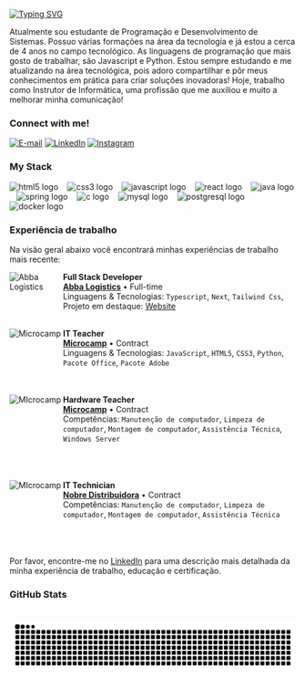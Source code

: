 

[![Typing SVG](https://readme-typing-svg.demolab.com?font=Fira+Code&weight=600&size=25&pause=1000&color=BB00B4&random=false&width=435&height=40&lines=Ol%C3%A1%2C+eu+sou+o+Kayque+de+Jesus+!+%F0%9F%91%BE%F0%9F%93%9A%F0%9F%92%99)](https://git.io/typing-svg)



<p align="left">Atualmente sou estudante de Programação e Desenvolvimento de Sistemas. Possuo várias formações na área da tecnologia e já estou a cerca de 4 anos no campo tecnológico. As linguagens de programação que mais gosto de trabalhar, são Javascript e Python. Estou sempre estudando e me atualizando na área tecnológica, pois adoro compartilhar e pôr meus conhecimentos em prática para criar soluções inovadoras! Hoje, trabalho como Instrutor de Informática, uma profissão que me auxiliou e muito a melhorar minha comunicação!


<h3 align="left">Connect with me!</h3>

[![E-mail](https://img.shields.io/badge/-Email-000?style=for-the-badge&logo=microsoft-outlook&logoColor=FF00F6&color:FFF)](mailto:kayquedejesusdossantos@gmail.com)
[![LinkedIn](https://img.shields.io/badge/-LinkedIn-000?style=for-the-badge&logo=linkedin&logoColor=FF00F6&color:FFF)](https://www.linkedin.com/in/kayque-de-jesus-4008312b2/)
[![Instagram](https://img.shields.io/badge/-Instagram-000?style=for-the-badge&logo=instagram&logoColor=FF00F6&color:FFF)](https://www.instagram.com/kayque.prof/)

<h3 align="left">My Stack</h3>

<div align="left">
  <img src="https://cdn.jsdelivr.net/gh/devicons/devicon/icons/html5/html5-original.svg" height="25" alt="html5 logo"  />
  <img width="8" />
  <img src="https://cdn.jsdelivr.net/gh/devicons/devicon/icons/css3/css3-original.svg" height="25" alt="css3 logo"  />
  <img width="8" />
  <img src="https://cdn.jsdelivr.net/gh/devicons/devicon/icons/javascript/javascript-plain.svg" height="25" alt="javascript logo"  />
  <img width="8" />
  <img src="https://cdn.jsdelivr.net/gh/devicons/devicon/icons/react/react-original.svg" height="25" alt="react logo"  />
  <img width="8" />
  <img src="https://cdn.jsdelivr.net/gh/devicons/devicon/icons/java/java-original.svg" height="25" alt="java logo"  />
  <img width="8" />
  <img src="https://cdn.jsdelivr.net/gh/devicons/devicon/icons/spring/spring-original.svg" height="25" alt="spring logo"  />
  <img width="8" />
  <img src="https://cdn.jsdelivr.net/gh/devicons/devicon/icons/c/c-original.svg" height="25" alt="c logo"  />
  <img width="8" />
  <img src="https://cdn.jsdelivr.net/gh/devicons/devicon/icons/mysql/mysql-original.svg" height="25" alt="mysql logo"  />
  <img width="8" />
  <img src="https://cdn.jsdelivr.net/gh/devicons/devicon/icons/postgresql/postgresql-original.svg" height="25" alt="postgresql logo"  />
  <img width="8" />
  <img src="https://cdn.jsdelivr.net/gh/devicons/devicon/icons/docker/docker-original.svg" height="25" alt="docker logo"  />
</div>

### Experiência de trabalho

Na visão geral abaixo você encontrará minhas experiências de trabalho mais recente:

[<img align="left" height="94px" width="94px" alt="Abba Logistics" src="https://firebasestorage.googleapis.com/v0/b/arquivos-c91bb.appspot.com/o/Captura%20de%20tela%202024-10-01%20155424.png?alt=media&token=66269f85-80c5-4270-92a9-5c87b920813c"/>](https://abbalogistics.com.br/)

**Full Stack Developer** \
[**Abba Logistics**](https://abbalogistics.com.br/) • Full-time \
Linguagens & Tecnologias: `Typescript`, `Next`, `Tailwind Css`,\
Projeto em destaque: [Website](https://abbalogistics.com.br/)
<br/>
<br/>

[<img align="left" height="94px" width="94px" alt="Microcamp" src="https://firebasestorage.googleapis.com/v0/b/arquivos-c91bb.appspot.com/o/nqUOEm.jpg?alt=media&token=7c52bf5b-a588-4241-ae0b-64a47a752ba8"/>](https://rocketseat.com.br/)

**IT Teacher** \
[**Microcamp**](https://microcamp.com.br/) • Contract \
Linguagens & Tecnologias: `JavaScript`, `HTML5`, `CSS3`, `Python`, `Pacote Office`, `Pacote Adobe`
<br/>
<br/>
<br/>

[<img align="left" height="94px" width="94px" alt="MIcrocamp" src="https://firebasestorage.googleapis.com/v0/b/arquivos-c91bb.appspot.com/o/images.jpg?alt=media&token=a57c37e5-ec6f-431c-b943-4ab9006d1e4f"/>](https://microcamp.com.br/)

**Hardware Teacher** \
[**Microcamp**](https://microcamp.com.br//) • Contract \
Competências: `Manutenção de computador`, `Limpeza de computador`, `Montagem de computador`,  `Assistência Técnica`, `Windows Server`
<br/>
<br/>
<br/>
<br/>

[<img align="left" height="94px" width="94px" alt="MIcrocamp" src="https://firebasestorage.googleapis.com/v0/b/portfolio-9105a.appspot.com/o/Sem%20T%C3%ADtulo-1.png?alt=media&token=5e2e8dda-fdbb-45d1-907e-00982c6c4985"/>](https://microcamp.com.br/)

**IT Technician** \
[**Nobre Distribuidora**](https://www.instagram.com/nobre.importadora/) • Contract \
Competências: `Manutenção de computador`, `Limpeza de computador`, `Montagem de computador`,  `Assistência Técnica`
<br/>
<br/>
<br/>
<br/>

Por favor, encontre-me no [LinkedIn](https://www.linkedin.com/in/kayque-de-jesus-4008312b2/) para uma descrição mais detalhada da minha experiência de trabalho, educação e certificação.

<h3>GitHub Stats</h3>


<br>


<picture>
  <source media="(prefers-color-scheme: dark)" srcset="https://raw.githubusercontent.com/kayqueprogram/kayqueprogram/output/github-contribution-grid-snake-dark.svg">
  <source media="(prefers-color-scheme: light)" srcset="https://raw.githubusercontent.com/kayqueprogram/kayqueprogram/output/github-contribution-grid-snake.svg">
  <img alt="github contribution grid snake animation" src="https://raw.githubusercontent.com/kayqueprogram/kayqueprogram/output/github-contribution-grid-snake.svg">
</picture>
<br><br>



